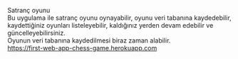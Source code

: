 Satranç oyunu<br />
Bu uygulama ile satranç oyunu oynayabilir, oyunu veri tabanına kaydedebilir, kaydettiğiniz oyunları listeleyebilir, kaldığınız yerden devam edebilir ve güncelleyebilirsiniz.<br/>Oyunun veri tabanına kaydedilmesi biraz zaman alabilir.<br />
https://first-web-app-chess-game.herokuapp.com
